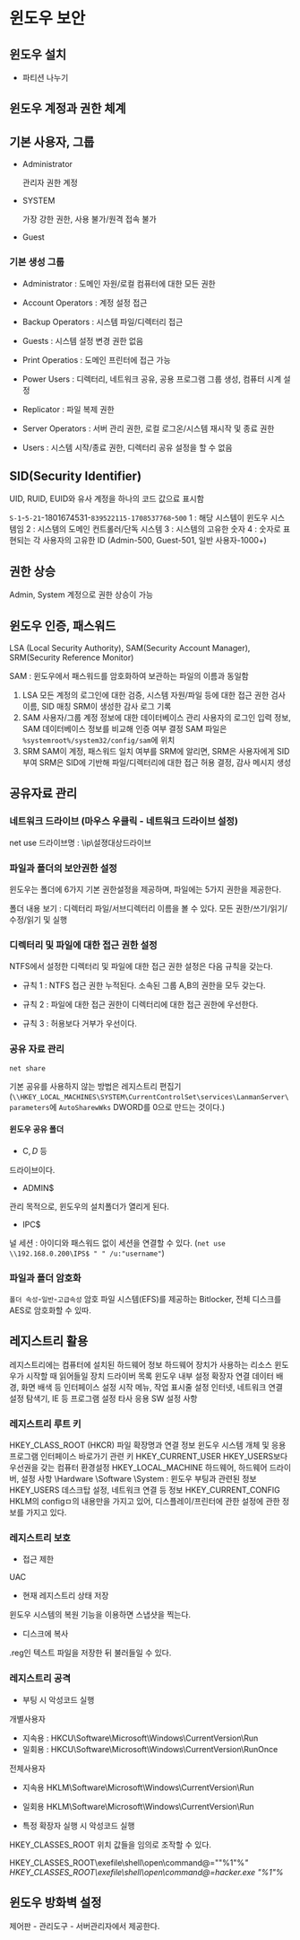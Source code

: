 # 윈도우 보안

## 윈도우 설치

* 파티션 나누기

## 윈도우 계정과 권한 체계

## 기본 사용자, 그룹

* Administrator

    관리자 권한 계정

* SYSTEM

    가장 강한 권한, 사용 불가/원격 접속 불가

* Guest

### 기본 생성 그룹

* Administrator : 도메인 자원/로컬 컴퓨터에 대한 모든 권한

* Account Operators : 계정 설정 접근

* Backup Operators : 시스템 파일/디렉터리 접근

* Guests : 시스템 설정 변경 권한 없음

* Print Operatios : 도메인 프린터에 접근 가능

* Power Users : 디렉터리, 네트워크 공유, 공용 프로그램 그룹 생성, 컴퓨터 시계 설정

* Replicator : 파일 복제 권한

* Server Operators : 서버 관리 권한, 로컬 로그온/시스템 재시작 및 종료 권한

* Users : 시스템 시작/종료 권한, 디렉터리 공유 설정을 할 수 없음

## SID(Security Identifier)

UID, RUID, EUID와 유사
계정을 하나의 코드 값으료 표시함

`S-1`-`5-21`-1801674531-`839522115-1708537768`-`500`
1 : 해당 시스템이 윈도우 시스템임
2 : 시스템의 도메인 컨트롤러/단독 시스템
3 : 시스템의 고유한 숫자
4 : 숫자로 표현되는 각 사용자의 고유한 ID (Admin-500, Guest-501, 일반 사용자-1000+)

## 권한 상승

Admin, System 계정으로 권한 상승이 가능

## 윈도우 인증, 패스워드

LSA (Local Security Authority), SAM(Security Account Manager), SRM(Security Reference Monitor)

SAM : 윈도우에서 패스워드를 암호화하여 보관하는 파일의 이름과 동일함

1. LSA
    모든 계정의 로그인에 대한 검증, 시스템 자원/파일 등에 대한 접근 권한 검사
    이름, SID 매칭
    SRM이 생성한 감사 로그 기록
2. SAM
    사용자/그룹 계정 정보에 대한 데이터베이스 관리
    사용자의 로그인 입력 정보, SAM 데이터베이스 정보를 비교해 인증 여부 결정
    SAM 파일은 `%systemroot%/system32/config/sam`에 위치
3. SRM
    SAM이 계정, 패스워드 일치 여부를 SRM에 알리면, SRM은 사용자에게 SID 부여
    SRM은 SID에 기반해 파일/디렉터리에 대한 접근 허용 결정, 감사 메시지 생성

## 공유자료 관리

### 네트워크 드라이브 (마우스 우클릭 - 네트워크 드라이브 설정)

net use 드라이브명 : \\ip\\설졍대상드라이브

### 파일과 폴더의 보안권한 설정

윈도우는 폴더에 6가지 기본 권한설정을 제공하며, 파일에는 5가지 권한을 제공한다.

폴더 내용 보기 : 디렉터리 파일/서브디렉터리 이름을 볼 수 있다.
모든 권한/쓰기/읽기/수정/읽기 및 실행

### 디렉터리 및 파일에 대한 접근 권한 설정

NTFS에서 설정한 디렉터리 및 파일에 대한 접근 권한 설정은 다음 규칙을 갖는다.

* 규칙 1 : NTFS 접근 권한 누적된다. 소속된 그룹 A,B의 권한을 모두 갖는다.

* 규칙 2 : 파일에 대한 접근 권한이 디렉터리에 대한 접근 권한에 우선한다.

* 규칙 3 : 허용보다 거부가 우선이다.

### 공유 자료 관리

`net share`

기본 공유를 사용하지 않는 방법은 레지스트리 편집기(`\\HKEY_LOCAL_MACHINES\SYSTEM\CurrentControlSet\services\LanmanServer\parameters`에 `AutoSharewWks` DWORD를 0으로 만드는 것이다.)

#### 윈도우 공유 폴더

* C$, D$ 등

드라이브이다.

* ADMIN$

관리 목적으로, 윈도우의 설치폴더가 열리게 된다.

* IPC$

널 세션 : 아이디와 패스워드 없이 세션을 연결할 수 있다. (`net use \\192.168.0.200\IPS$ " " /u:"username"`)

### 파일과 폴더 암호화

`폴더 속성`-`일반`-`고급속성`
암호 파일 시스템(EFS)를 제공하는 Bitlocker, 전체 디스크를 AES로 암호화할 수 있따.

## 레지스트리 활용

레지스트리에는
    컴퓨터에 설치된 하드웨어 정보
    하드웨어 장치가 사용하는 리소스
    윈도우가 시작할 때 읽어들일 장치 드라이버 목록
    윈도우 내부 설정
    확장자 연결 데이터
    배경, 화면 배색 등 인터페이스 설정
    시작 메뉴, 작업 표시줄 설정
    인터넷, 네트워크 연결 설정
    탐색기, IE 등 프로그램 설정
    타사 응용 SW 설정 사항

### 레지스트리 루트 키

HKEY_CLASS_ROOT (HKCR)
    파일 확장명과 연결 정보
    윈도우 시스템 개체 및 응용프로그램
    인터페이스 바로가기 관련 키
HKEY_CURRENT_USER
    HKEY_USERS보다 우선권을 갖는 컴퓨터 환경설정
HKEY_LOCAL_MACHINE
    하드웨어, 하드웨어 드라이버, 설정 사항
    \Hardware
    \Software
    \System : 윈도우 부팅과 관련된 정보
HKEY_USERS
    데스크탑 설정, 네트워크 연결 등 정보
HKEY_CURRENT_CONFIG
    HKLM의 configㅁ의 내용만을 가지고 있어, 디스플레이/프린터에 관한 설정에 관한 정보를 가지고 있다.

### 레지스트리 보호

* 접근 제한

UAC

* 현재 레지스트리 상태 저장

윈도우 시스템의 복원 기능을 이용하면 스냅샷을 찍는다.

* 디스크에 복사

.reg인 텍스트 파일을 저장한 뒤 불러들일 수 있다.

### 레지스트리 공격

* 부팅 시 악성코드 실행

개별사용자

* 지속용 : HKCU\Software\Microsoft\Windows\CurrentVersion\Run
* 일회용 : HKCU\Software\Microsoft\Windows\CurrentVersion\RunOnce

전체사용자

* 지속용 HKLM\Software\Microsoft\Windows\CurrentVersion\Run
* 일회용 HKLM\Software\Microsoft\Windows\CurrentVersion\Run

* 특정 확장자 실행 시 악성코드 실행

HKEY_CLASSES_ROOT 위치 값들을 임의로 조작할 수 있다.

HKEY_CLASSES_ROOT\exefile\shell\open\command@=""%1"%*"
HKEY_CLASSES_ROOT\exefile\shell\open\command@=hacker.exe "%1"%*

## 윈도우 방화벽 설정

제어판 - 관리도구 - 서버관리자에서 제공한다.
